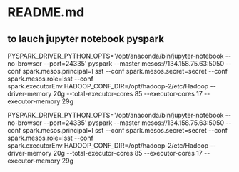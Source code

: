# README.md


## to lauch jupyter notebook pyspark

PYSPARK_DRIVER_PYTHON_OPTS='/opt/anaconda/bin/jupyter-notebook --no-browser --port=24335' pyspark --master mesos://134.158.75.63:5050 --conf spark.mesos.principal=l
sst --conf spark.mesos.secret=secret --conf spark.mesos.role=lsst --conf spark.executorEnv.HADOOP_CONF_DIR=/opt/hadoop-2/etc/Hadoop --driver-memory 20g --total-executor-cores 85 --executor-cores 17 --executor-memory 29g


PYSPARK_DRIVER_PYTHON_OPTS='/opt/anaconda/bin/jupyter-notebook --no-browser --port=24335' pyspark --master mesos://134.158.75.63:5050 --conf spark.mesos.principal=l
sst --conf spark.mesos.secret=secret --conf spark.mesos.role=lsst --conf spark.executorEnv.HADOOP_CONF_DIR=/opt/hadoop-2/etc/Hadoop --driver-memory 20g --total-executor-cores 85 --executor-cores 17 --executor-memory 29g

